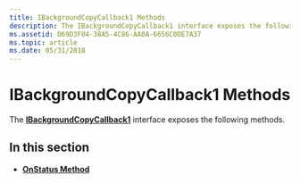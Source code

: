 ```yaml
---
title: IBackgroundCopyCallback1 Methods
description: The IBackgroundCopyCallback1 interface exposes the following methods.
ms.assetid: D69D3F04-38A5-4C86-AA0A-6656C0DE7A37
ms.topic: article
ms.date: 05/31/2018
---
```


# IBackgroundCopyCallback1 Methods

The [**IBackgroundCopyCallback1**](/windows/desktop/api/Qmgr/nn-qmgr-ibackgroundcopycallback1) interface exposes the following methods.

## In this section

-   [**OnStatus Method**](/windows/desktop/api/Qmgr/nf-qmgr-ibackgroundcopycallback1-onstatus)

 

 





